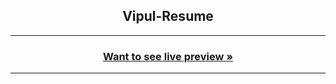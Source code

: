 <h2 align="center">Vipul-Resume</h2>   
<hr/>

<h3 align="center"><a href="https://vipulhere.github.io/vipul-resume/"><strong>Want to see live preview »</strong></a></h3>
<hr/>
<br/>
